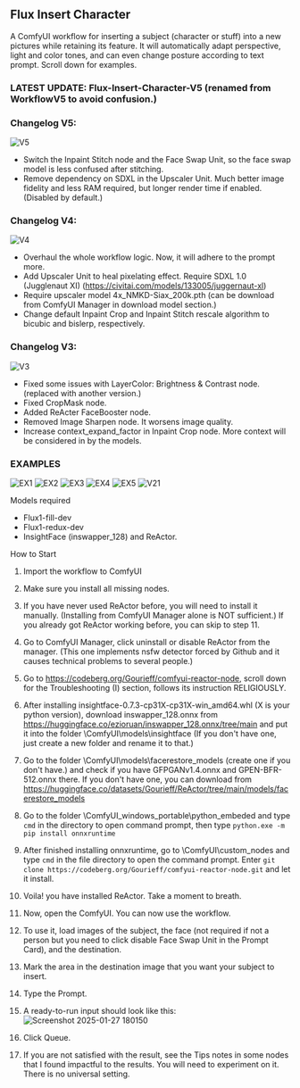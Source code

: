 ## Flux Insert Character
A ComfyUI workflow for inserting a subject (character or stuff) into a new pictures while retaining its feature. It will automatically adapt perspective, light and color tones, and can even change posture according to text prompt. Scroll down for examples.

### LATEST UPDATE: Flux-Insert-Character-V5 (renamed from WorkflowV5 to avoid confusion.)

### Changelog V5:
![V5](https://github.com/user-attachments/assets/54acb11e-afed-4cfa-b9a4-8e3886da6ef6)

- Switch the Inpaint Stitch node and the Face Swap Unit, so the face swap model is less confused after stitching.
- Remove dependency on SDXL in the Upscaler Unit. Much better image fidelity and less RAM required, but longer render time if enabled. (Disabled by default.)

### Changelog V4:
![V4](https://github.com/user-attachments/assets/dd21c26b-8c06-496e-8cba-6626b9132f56)

- Overhaul the whole workflow logic. Now, it will adhere to the prompt more.
- Add Upscaler Unit to heal pixelating effect. Require SDXL 1.0 (Jugglenaut XI) (https://civitai.com/models/133005/juggernaut-xl)
- Require upscaler model 4x_NMKD-Siax_200k.pth (can be download from ComfyUI Manager in download model section.)
- Change default Inpaint Crop and Inpaint Stitch rescale algorithm to bicubic and bislerp, respectively.

### Changelog V3:
![V3](https://github.com/user-attachments/assets/cfab55df-ba20-4950-828c-fd0f10f50754)
- Fixed some issues with LayerColor: Brightness & Contrast node. (replaced with another version.)
- Fixed CropMask node.
- Added ReActer FaceBooster node.
- Removed Image Sharpen node. It worsens image quality.
- Increase context_expand_factor in Inpaint Crop node. More context will be considered in by the models.

### EXAMPLES
![EX1](https://github.com/user-attachments/assets/27167947-af92-4082-912f-5a83c7a8c946)
![EX2](https://github.com/user-attachments/assets/59df0f22-c69f-4fae-bf64-699d15ab7ebc)
![EX3](https://github.com/user-attachments/assets/a36b648a-b646-483b-a8cf-8738de266e0b)
![EX4](https://github.com/user-attachments/assets/2a8c6a97-729a-4764-9c04-b8636ce9a7eb)
![EX5](https://github.com/user-attachments/assets/e9b1fa15-289c-4452-b5c1-94163ef370a8)
![V21](https://github.com/user-attachments/assets/7a1a7d13-a3fb-4eba-b0d5-f10cef76e57e)



Models required
- Flux1-fill-dev
- Flux1-redux-dev
- InsightFace (inswapper_128) and ReActor.
  
How to Start
1. Import the workflow to ComfyUI
2. Make sure you install all missing nodes.
3. If you have never used ReActor before, you will need to install it manually. (Installing from ComfyUI Manager alone is NOT sufficient.) If you already got ReActor working before, you can skip to step 11.

4. Go to ComfyUI Manager, click uninstall or disable ReActor from the manager. (This one implements nsfw detector forced by Github and it causes technical problems to several people.)
5. Go to https://codeberg.org/Gourieff/comfyui-reactor-node, scroll down for the Troubleshooting (I) section, follows its instruction RELIGIOUSLY.
6. After installing insightface-0.7.3-cp31X-cp31X-win_amd64.whl (X is your python version), download inswapper_128.onnx from https://huggingface.co/ezioruan/inswapper_128.onnx/tree/main and put it into the folder \ComfyUI\models\insightface (If you don't have one, just create a new folder and rename it to that.)
7. Go to the folder \ComfyUI\models\facerestore_models (create one if you don't have.) and check if you have GFPGANv1.4.onnx and GPEN-BFR-512.onnx there. If you don't have one, you can download from  https://huggingface.co/datasets/Gourieff/ReActor/tree/main/models/facerestore_models
8. Go to the folder \ComfyUI_windows_portable\python_embeded and type ```cmd``` in the directory to open command prompt, then type ```python.exe -m pip install onnxruntime```
9. After finished installing onnxruntime, go to \ComfyUI\custom_nodes and type ```cmd``` in the file directory to open the command prompt. Enter ```git clone https://codeberg.org/Gourieff/comfyui-reactor-node.git``` and let it install.
10. Voila! you have installed ReActor. Take a moment to breath.
  
11. Now, open the ComfyUI. You can now use the workflow.
12. To use it, load images of the subject, the face (not required if not a person but you need to click disable Face Swap Unit in the Prompt Card), and the destination.
13. Mark the area in the destination image that you want your subject to insert.
15. Type the Prompt.
16. A ready-to-run input should look like this:
    ![Screenshot 2025-01-27 180150](https://github.com/user-attachments/assets/8bfe6761-e216-41c6-91fb-1d1e634af64b)
18. Click Queue.
19. If you are not satisfied with the result, see the Tips notes in some nodes that I found impactful to the results. You will need to experiment on it. There is no universal setting.
